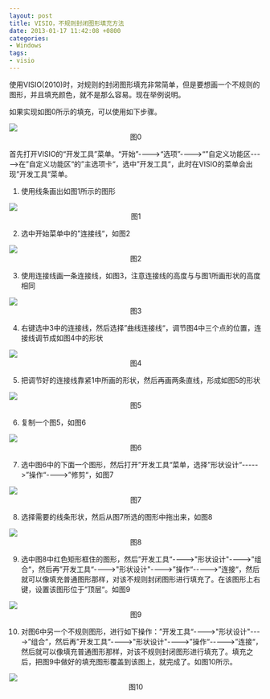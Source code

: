 ```yaml
---
layout: post
title: VISIO，不规则封闭图形填充方法
date: 2013-01-17 11:42:08 +0800
categories:
- Windows
tags:
- visio
---
```


使用VISIO(2010)时，对规则的封闭图形填充非常简单，但是要想画一个不规则的图形，并且填充颜色，就不是那么容易。现在举例说明。

如果实现如图0所示的填充，可以使用如下步骤。

<img src="https://github.com/stuyou/stuyou.github.io/raw/master/_posts/image/visio_0.jpg" style="display:block;margin:auto"/>
<center>图0</center>

首先打开VISIO的“开发工具”菜单。“开始”---->“选项”---->“”自定义功能区----->在”自定义功能区“的”主选项卡“，选中”开发工具“，此时在VISIO的菜单会出现”开发工具“菜单。

1. 使用线条画出如图1所示的图形

<img src="https://github.com/stuyou/stuyou.github.io/raw/master/_posts/image/visio_1.jpg" style="display:block;margin:auto"/>
<center>图1</center>

2. 选中开始菜单中的”连接线“，如图2

<img src="https://github.com/stuyou/stuyou.github.io/raw/master/_posts/image/visio_2.jpg" style="display:block;margin:auto"/>
<center>图2</center>

3. 使用连接线画一条连接线，如图3，注意连接线的高度与与图1所画形状的高度相同

<img src="https://github.com/stuyou/stuyou.github.io/raw/master/_posts/image/visio_3.jpg" style="display:block;margin:auto"/>
<center>图3</center>

4. 右键选中3中的连接线，然后选择”曲线连接线“，调节图4中三个点的位置，连接线调节成如图4中的形状

<img src="https://github.com/stuyou/stuyou.github.io/raw/master/_posts/image/visio_4.jpg" style="display:block;margin:auto"/>
<center>图4</center>

5. 把调节好的连接线靠紧1中所画的形状，然后再画两条直线，形成如图5的形状

<img src="https://github.com/stuyou/stuyou.github.io/raw/master/_posts/image/visio_5.jpg" style="display:block;margin:auto"/>
<center>图5</center>

6. 复制一个图5，如图6

<img src="https://github.com/stuyou/stuyou.github.io/raw/master/_posts/image/visio_6.jpg" style="display:block;margin:auto"/>
<center>图6</center>

7. 选中图6中的下面一个图形，然后打开”开发工具“菜单，选择”形状设计“----->”操作“---->”修剪“，如图7

<img src="https://github.com/stuyou/stuyou.github.io/raw/master/_posts/image/visio_7.jpg" style="display:block;margin:auto"/>
<center>图7</center>

8. 选择需要的线条形状，然后从图7所选的图形中拖出来，如图8

<img src="https://github.com/stuyou/stuyou.github.io/raw/master/_posts/image/visio_8.jpg" style="display:block;margin:auto"/>
<center>图8</center>

9. 选中图8中红色矩形框住的图形，然后”开发工具“---->"形状设计"---->”组合“，然后再”开发工具“---->"形状设计"---->”操作“----->”连接“，然后就可以像填充普通图形那样，对该不规则封闭图形进行填充了。在该图形上右键，设置该图形位于”顶层“。如图9

<img src="https://github.com/stuyou/stuyou.github.io/raw/master/_posts/image/visio_9.jpg" style="display:block;margin:auto"/>
<center>图9</center>

10. 对图6中另一个不规则图形，进行如下操作：”开发工具“---->"形状设计"---->”组合“，然后再”开发工具“---->"形状设计"---->”操作“----->”连接“，然后就可以像填充普通图形那样，对该不规则封闭图形进行填充了。填充之后，把图9中做好的填充图形覆盖到该图上，就完成了。如图10所示。

<img src="https://github.com/stuyou/stuyou.github.io/raw/master/_posts/image/visio_10.jpg" style="display:block;margin:auto"/>
<center>图10</center>

